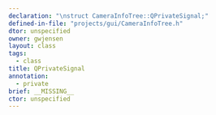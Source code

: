 ```yaml
---
declaration: "\nstruct CameraInfoTree::QPrivateSignal;"
defined-in-file: "projects/gui/CameraInfoTree.h"
dtor: unspecified
owner: gwjensen
layout: class
tags:
  - class
title: QPrivateSignal
annotation:
  - private
brief: __MISSING__
ctor: unspecified
---
```

